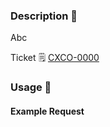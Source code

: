 ### Description :page_with_curl:
<!-- help reviewers by explaining the intention behind your change -->
Abc

Ticket :spiral_notepad: [CXCO-0000](https://jira.grandvision.global/browse/CXCO-0000)

### Usage :rocket:

#### Example Request

```

```
